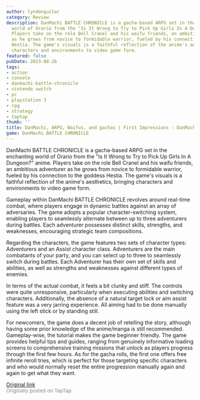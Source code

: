 ```yaml
---
author: lyndonguitar
category: Review
description: DanMachi BATTLE CHRONICLE is a gacha-based ARPG set in the enchanting
  world of Orario from the "Is It Wrong to Try to Pick Up Girls In A Dungeon?" anime.
  Players take on the role Bell Cranel and his waifu friends, an ambitious adventurer
  as he grows from novice to formidable warrior, fueled by his connection to the goddess
  Hestia. The game's visuals is a faithful reflection of the anime's aesthetics, bringing
  characters and environments to video game form.
featured: false
pubDate: 2023-08-26
tags:
- action
- console
- danmachi-battle-chronicle
- nintendo switch
- pc
- playstation 3
- rpg
- strategy
- taptap
thumb: ''
title: DanMachi, ARPG, Waifus, and gachas | First Impressions - DanMachi BATTLE CHRONICLE
game: DanMachi BATTLE CHRONICLE
---
```

DanMachi BATTLE CHRONICLE is a gacha-based ARPG set in the enchanting world of Orario from the "Is It Wrong to Try to Pick Up Girls In A Dungeon?" anime. Players take on the role Bell Cranel and his waifu friends, an ambitious adventurer as he grows from novice to formidable warrior, fueled by his connection to the goddess Hestia. The game's visuals is a faithful reflection of the anime's aesthetics, bringing characters and environments to video game form.

Gameplay within DanMachi BATTLE CHRONICLE revolves around real-time combat, where players engage in dynamic battles against an array of adversaries. The game adopts a popular character-switching system, enabling players to seamlessly alternate between up to three adventurers during battles. Each adventurer possesses distinct skills, strengths, and weaknesses, encouraging strategic team compositions.

Regarding the characters, the game features two sets of character types: Adventurers and an Assist character class. Adventurers are the main combatants of your party, and you can select up to three to seamlessly switch during battles. Each Adventurer has their own set of skills and abilities, as well as strengths and weaknesses against different types of enemies.

In terms of the actual combat, it feels a bit clunky and stiff. The controls were quite unresponsive, particularly when executing abilities and switching characters. Additionally, the absence of a natural target lock or aim assist feature was a very jarring experience. All aiming had to be done manually using the left stick or by standing still.

For newcomers, the game does a decent job of retelling the story, although having some prior knowledge of the anime/manga is still recommended. Gameplay-wise, the tutorial makes the game beginner friendly. The game provides helpful tips and guides, ranging from genuinely informative loading screens to comprehensive training missions that unlock as players progress through the first few hours. As for the gacha rolls, the first one offers free infinite reroll tries, which is perfect for those targeting specific characters and who would normally reset the entire progression manually again and again to get what they want.

[Original link](https://www.taptap.io/post/6197487)<br><span style="font-size: 0.95em; color: #888;">Originally posted on TapTap.</span>